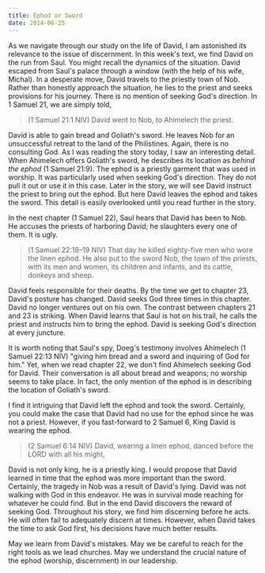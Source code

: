 ```yaml
---
title: Ephod or Sword
date: 2014-06-25
---
```

 
As we navigate through our study on the life of David, I am astonished its relevance to the issue of discernment. In this week's text, we find David on the run from Saul. You might recall the dynamics of the situation. David escaped from Saul's palace through a window (with the help of his wife, Michal). In a desperate move, David travels to the priestly town of Nob. Rather than honestly approach the situation, he lies to the priest and seeks provisions for his journey. There is no mention of seeking God's direction. In 1 Samuel 21, we are simply told,

>(1 Samuel 21:1 NIV) David went to Nob, to Ahimelech the priest.

David is able to gain bread and Goliath's sword. He leaves Nob for an unsuccessful retreat to the land of the Philistines. Again, there is no consulting God. As I was reading the story today, I saw an interesting detail. When Ahimelech offers Goliath's sword, he describes its location as *behind the ephod* (1 Samuel 21:9). The ephod is a priestly garment that was used in worship. It was particularly used when seeking God's direction. They do not pull it out or use it in this case. Later in the story, we will see David instruct the priest to bring out the ephod. But here David leaves the ephod and takes the sword. This detail is easily overlooked until you read further in the story.

In the next chapter (1 Samuel 22), Saul hears that David has been to Nob. He accuses the priests of harboring David; he slaughters every one of them. It is ugly.

>(1 Samuel 22:18–19 NIV) That day he killed eighty-five men who wore the linen ephod. He also put to the sword Nob, the town of the priests, with its men and women, its children and infants, and its cattle, donkeys and sheep. 

David feels responsible for their deaths. By the time we get to chapter 23, David's posture has changed. David seeks God three times in this chapter. David no longer ventures out on his own. The contrast between chapters 21 and 23 is striking. When David learns that Saul is hot on his trail, he calls the priest and instructs him to bring the ephod. David is seeking God's direction at every juncture.

It is worth noting that Saul's spy, Doeg's testimony involves Ahimelech (1 Samuel 22:13 NIV) "giving him bread and a sword and inquiring of God for him." Yet, when we read chapter 22, we don't find Ahimelech seeking God for David. Their conversation is all about bread and weapons; no worship seems to take place. In fact, the only mention of the ephod is in describing the location of Goliath's sword. 

I find it intriguing that David left the ephod and took the sword. Certainly, you could make the case that David had no use for the ephod since he was not a priest. However, if you fast-forward to 2 Samuel 6, King David is wearing the ephod.

>(2 Samuel 6:14 NIV) David, wearing a linen ephod, danced before the LORD with all his might, 

David is not only king, he is a priestly king. I would propose that David learned in time that the ephod was more important than the sword. Certainly, the tragedy in Nob was a result of David's lying. David was not walking with God in this endeavor. He was in survival mode reaching for whatever he could find. But in the end David discovers the reward of seeking God. Throughout his story, we find him discerning before he acts. He will often fail to adequately discern at times. However, when David takes the time to ask God first, his decisions have much better results.

May we learn from David's mistakes. May we be careful to reach for the right tools as we lead churches. May we understand the crucial nature of the ephod (worship, discernment) in our leadership.
